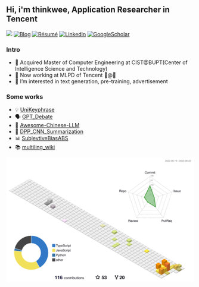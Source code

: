 ## Hi, i'm thinkwee, Application Researcher in Tencent
![](https://komarev.com/ghpvc/?username=thinkwee)
[![Blog](http://img.shields.io/badge/-Blog-blue?style=flat-square&logo=hexo&logoColor=white)](https://thinkwee.top) 
[![Résumé](https://img.shields.io/badge/Résumé-black?style=flat-square&logo=github&logoColor=white)](https://thinkwee.top/about/)
[![Linkedin](https://img.shields.io/badge/LinkedIn-darkgreen?style=flat-square&logo=Linkedin&logoColor=white&link=https://www.linkedin.com/in/thinkwee/)](https://www.linkedin.com/in/thinkwee/)
[![GoogleScholar](https://img.shields.io/badge/GoogleScholar-orange?style=flat-square&logo=google-scholar&logoColor=white&link=https://scholar.google.com/citations?view_op=list_works&hl=en&user=QvW2leIAAAAJ)](https://scholar.google.com/citations?view_op=list_works&hl=en&user=QvW2leIAAAAJ)
### Intro
- 🔭 Acquired Master of Computer Engineering at CIST@BUPT(Center of Intelligence Science and Technology)
- 🚀 Now working at MLPD of Tencent 🤖@🐧
- 🌱 I’m interested in text generation, pre-training, advertisement
### Some works
- 💡 [UniKeyphrase](https://github.com/thinkwee/UniKeyphrase)
- 🗣️ [GPT_Debate](https://github.com/thinkwee/GPT_debate)
- 🤗 [Awesome-Chinese-LLM](https://github.com/HqWu-HITCS/Awesome-Chinese-LLM)
- 📔 [DPP_CNN_Summarization](https://github.com/thinkwee/DPP_CNN_Summarization)
- 📊 [SubjevtiveBiasABS](https://github.com/thinkwee/SubjectiveBiasABS)
- 📚 [multiling_wiki](https://github.com/thinkwee/multiling2019_wiki)

<img align="left" src="https://github-readme-stats.vercel.app/api/top-langs/?username=thinkwee&&layout=compact"  alt="" height="150"/>
<img align="right" src="https://github-readme-stats.vercel.app/api?username=thinkwee&count_private=true&show_icons=true&include_all_commits=true&bg_color=15,2F4F4F,DD5182,960B7E,9FE6E8&title_color=FFFFFF&text_color=FFFFFF&icon_color=FFFFFF"  alt="" height="150"/>

![](./profile-3d-contrib/profile-south-season-animate.svg)
